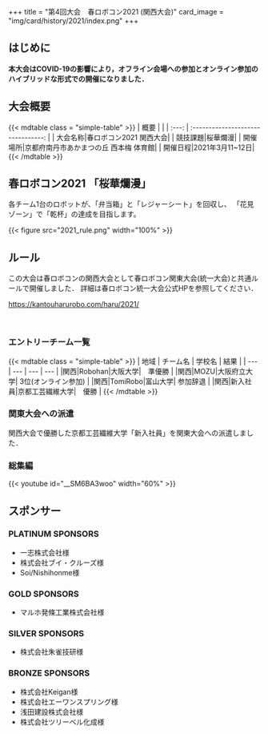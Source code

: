 +++
title = "第4回大会　春ロボコン2021 (関西大会)"
card_image =  "img/card/history/2021/index.png"
+++
## はじめに
**本大会はCOVID-19の影響により，オフライン会場への参加とオンライン参加のハイブリッドな形式での開催になりました．**  


## 大会概要

{{< mdtable class = "simple-table" >}}
| 概要 |  |
| :---: | :--------------------------------: |
| 大会名称|春ロボコン2021 関西大会|
| 競技課題|桜華爛漫|
| 開催場所|京都府南丹市あかまつの丘 西本梅 体育館|
| 開催日程|2021年3月11~12日|
{{< /mdtable >}}


## 春ロボコン2021 「桜華爛漫」

各チーム1台のロボットが、「弁当箱」と「レジャーシート」を回収し、
「花見ゾーン」で「乾杯」の達成を目指します。

{{< figure src="2021_rule.png" width="100%" >}}
 
## ルール

この大会は春ロボコンの関西大会として春ロボコン関東大会(統一大会)と共通ルールで開催しました．
詳細は春ロボコン統一大会公式HPを参照してください．

https://kantouharurobo.com/haru/2021/

<br>

### エントリーチーム一覧
{{< mdtable class = "simple-table" >}}
| 地域 | チーム名 | 学校名 | 結果 |
| --- | --- | --- | --- |
|関西|Robohan|大阪大学|　準優勝 |
|関西|MOZU|大阪府立大学| 3位(オンライン参加) |
|関西|TomiRobo|富山大学| 参加辞退 |
|関西|新入社員|京都工芸繊維大学|　優勝 |
{{< /mdtable >}}

### 関東大会への派遣
関西大会で優勝した京都工芸繊維大学「新入社員」を関東大会への派遣しました．

### 総集編
<!-- <iframe width="560" height="315" src="https://www.youtube.com/embed/__SM6BA3woo" title="YouTube video player" frameborder="0" allow="accelerometer; autoplay; clipboard-write; encrypted-media; gyroscope; picture-in-picture" allowfullscreen></iframe> -->

{{< youtube id="__SM6BA3woo"  width="60%" >}}
<!-- ## 総括 -->

## スポンサー
### PLATINUM SPONSORS
- 一志株式会社様
- 株式会社ブイ・クルーズ様
- Soi/Nishihonme様
### GOLD SPONSORS
- マルホ発條工業株式会社様
### SILVER SPONSORS
- 株式会社朱雀技研様
### BRONZE SPONSORS
- 株式会社Keigan様
- 株式会社エーワンスプリング様
- 浅田建設株式会社様
- 株式会社ツリーベル化成様
